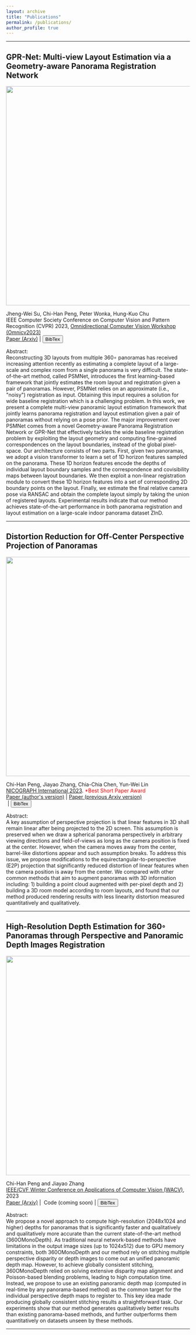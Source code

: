 ```yaml
---
layout: archive
title: "Publications"
permalink: /publications/
author_profile: true
---
```


<hr>

<h2>GPR-Net: Multi-view Layout Estimation via a Geometry-aware Panorama Registration Network</h2>
<p><a href="https://pengchihan.co/wp-content/uploads/2023/05/GPRNet.png"><img class="alignleft size-full wp-image-377" src="https://pengchihan.co/wp-content/uploads/2023/05/GPRNet.png" alt="" width="600"></a></p>
<p>Jheng-Wei Su, Chi-Han Peng, Peter Wonka, Hung-Kuo Chu<br>
IEEE Computer Society Conference on Computer Vision and Pattern Recognition (CVPR) 2023, <a href="https://sites.google.com/view/omnicv2023">Omnidirectional Computer Vision Workshop (Omnicv2023)</a><br>
<a href="https://arxiv.org/abs/2210.11419">Paper (Arxiv)</a>&nbsp|&nbsp<button onclick="function_CVPRW2023()">BibTex</button>
<div id="CVPRW2023" style="display:none;">
@InProceedings{Su_2023_CVPRW,<br>
    author    = {Jheng-Wei Su, Chi-Han Peng, Peter Wonka, Hung-Kuo Chu},<br>
    title     = {GPR-Net: Multi-view Layout Estimation via a Geometry-aware Panorama Registration Network},<br>
    booktitle = {IEEE Computer Society Conference on Computer Vision and Pattern Recognition (CVPR) Workshop},<br>
    month     = {June},<br>
    year      = {2023},<br>
}
</div>
<script>
function function_CVPRW2023() {
  var x = document.getElementById("CVPRW2023");
  if (x.style.display === "none") {
    x.style.display = "block";
  } else {
    x.style.display = "none";
  }
}
</script>
</p>
<p>Abstract:<br>
Reconstructing 3D layouts from multiple 360∘ panoramas has received increasing attention recently as estimating a complete layout of a large-scale and complex room from a single panorama is very difficult. The state-of-the-art method, called PSMNet, introduces the first learning-based framework that jointly estimates the room layout and registration given a pair of panoramas. However, PSMNet relies on an approximate (i.e., "noisy") registration as input. Obtaining this input requires a solution for wide baseline registration which is a challenging problem. In this work, we present a complete multi-view panoramic layout estimation framework that jointly learns panorama registration and layout estimation given a pair of panoramas without relying on a pose prior. The major improvement over PSMNet comes from a novel Geometry-aware Panorama Registration Network or GPR-Net that effectively tackles the wide baseline registration problem by exploiting the layout geometry and computing fine-grained correspondences on the layout boundaries, instead of the global pixel-space. Our architecture consists of two parts. First, given two panoramas, we adopt a vision transformer to learn a set of 1D horizon features sampled on the panorama. These 1D horizon features encode the depths of individual layout boundary samples and the correspondence and covisibility maps between layout boundaries. We then exploit a non-linear registration module to convert these 1D horizon features into a set of corresponding 2D boundary points on the layout. Finally, we estimate the final relative camera pose via RANSAC and obtain the complete layout simply by taking the union of registered layouts. Experimental results indicate that our method achieves state-of-the-art performance in both panorama registration and layout estimation on a large-scale indoor panorama dataset ZInD.
</p>

<hr>

<h2>Distortion Reduction for Off-Center Perspective Projection of Panoramas</h2>
<p><a href="https://pengchihan.co/wp-content/uploads/2021/11/representative.jpg"><img class="alignleft size-full wp-image-377" src="https://pengchihan.co/wp-content/uploads/2021/11/representative.jpg" alt="" width="600"></a></p>
<p>Chi-Han Peng, Jiayao Zhang, Chia-Chia Chen, Yun-Wei Lin<br>
<a href="https://www.art-science.org/nicograph/nicoint2023/#nicoint2023-award">NICOGRAPH International 2023</a>. <font color="red">*Best Short Paper Award</font><br>
<a href="https://pengchihan.co/wp-content/uploads/2023/05/NICOGRAPH2023_final.pdf">Paper (author's version)</a>&nbsp|&nbsp<a href="https://arxiv.org/abs/2111.12018">Paper (previous Arxiv version)<br></a>&nbsp|&nbsp<button onclick="function_NICOGRAPH2023()">BibTex</button>
<div id="NICOGRAPH2023" style="display:none;">
@InProceedings{Peng_2023_NICOGRAPH,<br>
    author    = {Chi-Han Peng, Jiayao Zhang, Chia-Chia Chen, Yun-Wei Lin},<br>
    title     = {Distortion Reduction for Off-Center Perspective Projection of Panoramas},<br>
    booktitle = {NICOGRAPH International},<br>
    month     = {June},<br>
    year      = {2023},<br>
}
</div>
<script>
function function_NICOGRAPH2023() {
  var x = document.getElementById("NICOGRAPH2023");
  if (x.style.display === "none") {
    x.style.display = "block";
  } else {
    x.style.display = "none";
  }
}
</script>
</p>
<p>Abstract:<br>
A key assumption of perspective projection is that linear features in 3D shall remain linear after being projected to the 2D screen. 
This assumption is preserved when we draw a spherical panorama perspectively in arbitrary viewing directions and field-of-views 
as long as the camera position is fixed at the center. However, when the camera moves away from the center, barrel-like distortions 
appear and such assumption breaks. To address this issue, we propose modifications to the equirectangular-to-perspective (E2P) projection 
that significantly reduced distortion of linear features when the camera position is away from the center. We compared with other common methods
that aim to augment panoramas with 3D information including: 1) building a point cloud augmented with per-pixel depth and 2)
building a 3D room model according to room layouts, and found that our method produced rendering results with less linearity
distortion measured quantitatively and qualitatively.
</p>

<hr>

<h2>High-Resolution Depth Estimation for 360◦ Panoramas through Perspective and Panoramic Depth Images Registration</h2>
<p><a href="https://pengchihan.co/wp-content/uploads/2022/10/WACV_overview.jpg"><img class="alignleft size-full wp-image-377" src="https://pengchihan.co/wp-content/uploads/2022/10/WACV_overview.jpg" alt="" width="600"></a></p>
<p>Chi-Han Peng and Jiayao Zhang<br>
<a href="https://wacv2023.thecvf.com/">IEEE/CVF Winter Conference on Applications of Computer Vision (WACV)</a>, 2023<br>
<a href="https://arxiv.org/abs/2210.10414">Paper (Arxiv)</a>&nbsp|&nbsp Code (coming soon)&nbsp|&nbsp<button onclick="function_WACV2023()">BibTex</button>
<div id="WACV2023" style="display:none;">
@InProceedings{Peng_2023_WACV,<br>
    author    = {Peng, Chi-Han and Zhang, Jiayao},<br>
    title     = {High-Resolution Depth Estimation for 360deg Panoramas Through Perspective and Panoramic Depth Images Registration},<br>
    booktitle = {Proceedings of the IEEE/CVF Winter Conference on Applications of Computer Vision (WACV)},<br>
    month     = {January},<br>
    year      = {2023},<br>
    pages     = {3116-3125}<br>
}
</div>
<script>
function function_WACV2023() {
  var x = document.getElementById("WACV2023");
  if (x.style.display === "none") {
    x.style.display = "block";
  } else {
    x.style.display = "none";
  }
}
</script>
</p>
<p>Abstract:<br>
We propose a novel approach to compute high-resolution (2048x1024 and higher) depths for panoramas that is significantly faster and qualitatively and qualitatively more accurate than the current state-of-the-art method (360OMonoDepth). As traditional neural network-based methods have limitations in the output image sizes (up to 1024x512) due to GPU memory constraints, both 360OMonoDepth and our method rely on stitching multiple perspective disparity or depth images to come out an unified panoramic depth map. However, to achieve globally consistent stitching, 360OMonoDepth relied on solving extensive disparity map alignment and Poisson-based blending problems, leading to high computation time. Instead, we propose to use an existing panoramic depth map (computed in real-time by any panorama-based method) as the common target for the individual perspective depth maps to register to. This key idea made producing globally consistent stitching results a straightforward task. Our experiments show that our method generates qualitatively better results than existing panorama-based methods, and further outperforms them quantitatively on datasets unseen by these methods.
</p>
<hr>